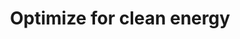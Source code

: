 ---
layout: best-practice
title: "Optimize for clean energy"
order: 27
icon: /assets/climate-icons/Icon-Building.svg
number: "27"
section: Become Carbon Aware
chapter-tag: carbon-aware

matter: |
  Zooming in on digital emissions and impact is critical 
  to building a coherent plan to start or accelerate your sustainable
  journey. Whether you manage a website, a platform or an app, there
  are different service providers, tools, and platforms to help you
  measure your impact and build a compelling pathway to
  sustainability.

do: |
  - Choose the right metrics

  Figure out whether you have the resources internally 
  to undertake an initial audit and ongoing measurement, 
  or if you may need to outsource this phase

  There are some great free tools that can help you to get started
  and measure simple web pages, such as Ecograder or Beacon -
  both powered by CO2.js. You can also get a Digital Ratings or
  Score using Sustainable Web Design or eco Index - the latter is
  available only in French.

  Other tools offer specific measurements depending on 
  your needs, such as CO2.js for websites, apps, and platforms,
  Greenspector for user scenarios or web apps, Step CI for APIs, or
  Cloud Carbon Footprint for cloud services

  You can understand the impact of existing third parties 
  with BuiltWith or Are my third parties green

  We recommend that you go with tools designed with companies
  like yours in mind that offer specialist features, such as fruggr.io,
  Verdikt, or Greenframe if you're ready to invest in 
  a comprehensive solution

  Make sure measurements include impacts from devices,
  networks, and data centers across their life cycle
  (manufacturing, distribution, usage, to end of life)


success: |
  Collective efforts to gauge and reduce ecological
  footprints

  Cross-departmental participation in green
  initiatives

consider: |
  As a product leader, it's important to recognize that your
  impact and influence can extend beyond the digital realm. As an
  example, if shipping emissions are a big chunk of the emissions
  profile of your e-commerce business, you could lower emissions
  by reducing the return rate of your physical product (by helping
  users buy the right product, at the right size, colour, specs, etc.)
  and by partnering with sustainable, electric local shipping
  companies.
  In 2022, approximately 16.5% of items purchased online were
  returned in the US. Imagine the impact you could make by
  offering a better purchasing experience! Read more on how to
  Influence your value chain and partners.
---